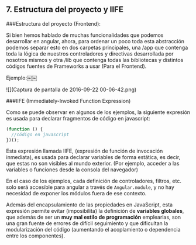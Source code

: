 ## 7. Estructura del proyecto y IIFE

###Estructura del proyecto (Frontend):

Si bien hemos hablado de muchas funcionalidades que podemos desarrollar en angular, ahora, para ordenar un poco toda esta abstracción podemos separar esto en dos carpetas principales, una /app que contenga toda la lógica de nuestros controladores y directivas desarrollada por nosotros mismos y otra /lib que contenga todas las bibliotecas y distintos códigos fuentes de Frameworks a usar (Para el Frontend).

Ejemplo:￼￼

   ![](Captura de pantalla de 2016-09-22 00-06-42.png)


###IIFE (Immediately-Invoked Function Expression)

Como se puede observar en algunos de los ejemplos, la siguiente expresión es usada para declarar fragmentos de código en javascript:
```javascript
(function () {
  //código en javascript
})();
```

Esta expresión llamada IIFE, (expresión de función de invocación inmediata), es usada para declarar variables de forma estática, es decir, que estas no son visibles al mundo exterior. (Por ejemplo, acceder a las variables o funciones desde la consola del navegador)

En el caso de los ejemplos, cada definición de controladores, filtros, etc. solo será accesible para angular a través de `Angular.module`, y no hay necesidad de exponer los módulos fuera de ese contexto.

Además del encapsulamiento de las propiedades en JavaScript, esta expresión permite evitar (imposibilita) la definición de __variables globales__, que además de ser un __muy mal estilo de programación__ emplearlas, son una gran fuente de errores de difícil seguimiento y que dificultan la modularización del código (aumentando el acoplamiento o dependencia entre los componentes).
